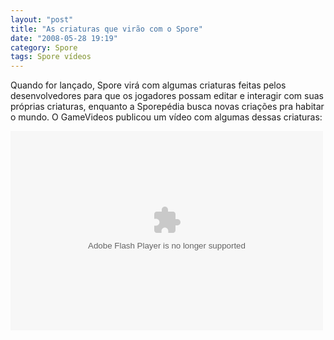 ```yaml
---
layout: "post"
title: "As criaturas que virão com o Spore"
date: "2008-05-28 19:19"
category: Spore
tags: Spore vídeos
---
```


Quando for lançado, Spore virá com algumas criaturas feitas pelos desenvolvedores para que os jogadores possam editar e interagir com suas próprias criaturas, enquanto a Sporepédia busca novas criações pra habitar o mundo. O GameVideos publicou um vídeo com algumas dessas criaturas:

<object classid="clsid:d27cdb6e-ae6d-11cf-96b8-444553540000" width="500" height="319" codebase="http://download.macromedia.com/pub/shockwave/cabs/flash/swflash.cab#version=6, 0, 40, 0"><param name="id" value="gamevideos6"><param name="align" value="middle"><param name="quality" value="high"><param name="play" value="true"><param name="loop" value="true"><param name="scale" value="showall"><param name="wmode" value="window"><param name="devicefont" value="false"><param name="bgcolor" value="#000000"><param name="menu" value="true"><param name="allowScriptAccess" value="sameDomain"><param name="allowFullScreen" value="true"><param name="salign"><param name="src" value="http://www.gamevideos.com//swf/gamevideos11.swf?embedded=1&amp;fullscreen=1&amp;autoplay=0&amp;src=http://www.gamevideos.com/video/videoListXML%3Fid%3D19079%26ordinal%3D%26adPlay%3Dfalse"><embed id="gamevideos6" type="application/x-shockwave-flash" width="500" height="319" src="http://www.gamevideos.com//swf/gamevideos11.swf?embedded=1&amp;fullscreen=1&amp;autoplay=0&amp;src=http://www.gamevideos.com/video/videoListXML%3Fid%3D19079%26ordinal%3D%26adPlay%3Dfalse" allowfullscreen="true" allowscriptaccess="sameDomain" menu="true" bgcolor="#000000" devicefont="false" wmode="window" scale="showall" loop="true" play="true" quality="high" align="middle"></object>
